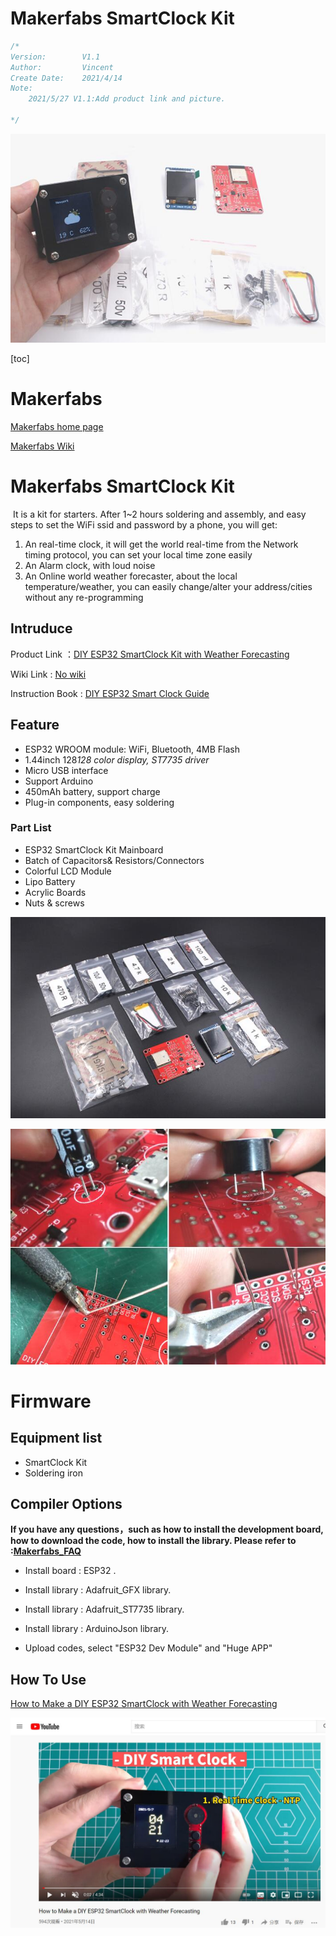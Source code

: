 # Makerfabs SmartClock Kit

```c++
/*
Version:		V1.1
Author:			Vincent
Create Date:	2021/4/14
Note:
	2021/5/27 V1.1:Add product link and picture.
	
*/
```


![](md_pic/main.jpg)



[toc]

# Makerfabs

[Makerfabs home page](https://www.makerfabs.com/)

[Makerfabs Wiki](https://makerfabs.com/wiki/index.php?title=Main_Page)



# Makerfabs SmartClock Kit

​	It is a kit for starters. After 1~2 hours soldering and assembly, and easy steps to set the WiFi ssid and password by a phone, you will get: 

1. An real-time clock, it will get the world real-time from the Network timing protocol, you can set your local time zone easily 
2. An Alarm clock, with loud noise 
3. An Online world weather forecaster, about the local temperature/weather, you can easily change/alter your address/cities without any re-programming

## Intruduce

Product Link ：[DIY ESP32 SmartClock Kit with Weather Forecasting](https://www.makerfabs.com/diy-esp32-smartclock-kit.html) 

Wiki Link :  [No wiki]() 

Instruction Book : [DIY ESP32 Smart Clock Guide](https://www.makerfabs.com/desfile/files/DIY-ESP32-SmartClock-Guide-V1-5.pdf) 

## Feature

- ESP32 WROOM module: WiFi, Bluetooth, 4MB Flash
- 1.44inch 128*128 color display, ST7735 driver*
- Micro USB interface
- Support Arduino
- 450mAh battery, support charge
- Plug-in components, easy soldering

### Part List
- ESP32 SmartClock Kit Mainboard
- Batch of Capacitors& Resistors/Connectors
- Colorful LCD Module
- Lipo Battery
- Acrylic Boards
- Nuts & screws



![front](md_pic/front.jpg)



![back](md_pic/back.jpg)


# Firmware


## Equipment list

- SmartClock Kit
- Soldering iron


## Compiler Options

**If you have any questions，such as how to install the development board, how to download the code, how to install the library. Please refer to :[Makerfabs_FAQ](https://github.com/Makerfabs/Makerfabs_FAQ)**

- Install board : ESP32 .
- Install library : Adafruit_GFX library.
- Install library : Adafruit_ST7735 library.
- Install library : ArduinoJson library.

- Upload codes, select "ESP32 Dev Module" and "Huge APP"

## How To Use

[How to Make a DIY ESP32 SmartClock with Weather Forecasting](https://www.youtube.com/watch?v=e5g6aSs4Ocg&t=6s)

![Howtouse](md_pic/howtouse.jpg)